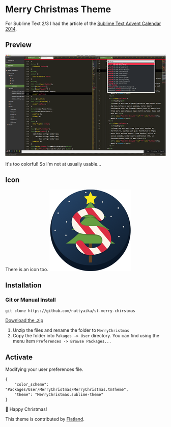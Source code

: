 # Merry Christmas Theme
For Sublime Text 2/3
I had the article of the [Sublime Text Advent Calendar 2014](http://www.adventar.org/calendars/407).

## Preview

![Screen Shot](ScreenShot/theme_preview.png)

It's too colorful! So I'm not at usually usable...

## Icon
There is an icon too.
![Screen Shot](ScreenShot/icon_256x256.png)


## Installation

 ### Git or Manual Install

    git clone https://github.com/nuttyaika/st-merry-chirstmas

[Download the .zip]()

1. Unzip the files and rename the folder to `MerryChristmas`
2. Copy the folder into `Pakages -> User` directory. You can find using the menu item `Preferences -> Browse Packages...`

## Activate

Modifying your user preferences file.

    {
        "color_scheme": "Packages/User/MerryChristmas/MerryChristmas.tmTheme",
        "theme": "MerryChristmas.sublime-theme"
    }

:santa: Happy Christmas! 

This theme is contributed by [Flatland](https://github.com/thinkpixellab/flatland).
